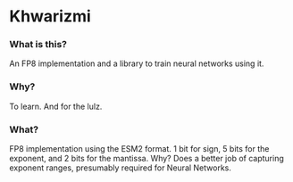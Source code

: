 # Khwarizmi

### What is this?
An FP8 implementation and a library to train neural networks using it. 

### Why?
To learn. And for the lulz. 

### What?
FP8 implementation using the ESM2 format. 1 bit for sign, 5 bits for the exponent, and 2 bits for the mantissa. Why? Does a better job of capturing exponent ranges, presumably required for Neural Networks. 

